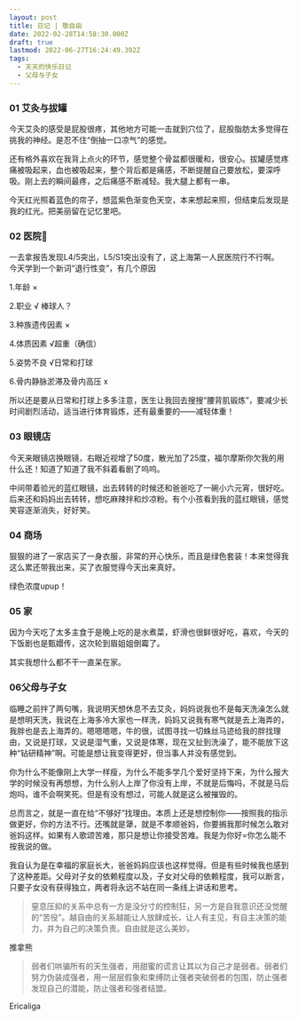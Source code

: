 ```yaml
---
layout: post
title: 日记 | 敬自由
date: 2022-02-28T14:58:30.000Z
draft: true
lastmod: 2022-06-27T16:24:49.392Z
tags:
  - 天天的快乐日记
  - 父母与子女
---
```

### 01 艾灸与拔罐

今天艾灸的感受是屁股很疼，其他地方可能一击就到穴位了，屁股脂肪太多觉得在挑我的神经。是忍不住“倒抽一口凉气”的感觉。

还有格外喜欢在我背上点火的环节，感觉整个骨盆都很暖和，很安心。拔罐感觉疼痛被吸起来，血也被吸起来，整个背后都是痛感，不断提醒自己要放松，要深呼吸。刚上去的瞬间最疼，之后痛感不断减轻。我大腿上都有一串。

今天红光照着蓝色的帘子，想蓝紫色渐变色天空，本来想起来照，但结束后发现是我的红光。把美丽留在记忆里吧。

### 02 医院🏥

一去拿报告发现L4/5突出，L5/S1突出没有了，这上海第一人民医院行不行啊。
今天学到一个新词“退行性变”，有几个原因

1.年龄 ×

2.职业 √ 棒球人？

3.种族遗传因素 ×

4.体质因素 √超重（确信）

5.姿势不良 √日常和打球

6.骨内静脉淤滞及骨内高压 x

所以还是要从日常和打球上多多注意，医生让我回去搜搜“腰背肌锻炼”，要减少长时间剧烈活动，适当进行体育锻炼，还有最重要的——减轻体重！

### 03  眼镜店

今天来眼镜店换眼镜，右眼近视增了50度，散光加了25度，福尔摩斯你欠我的用什么还！知道了知道了我不斜着看剧了呜呜。

中间带着验光的蓝红眼镜，出去转转的时候还和爸爸吃了一碗小六元宵，很好吃。后来还和妈妈出去转转，想吃麻辣拌和炒凉粉。有个小孩看到我的蓝红眼镜，感觉笑容逐渐消失，好好笑。

### 04 商场

狠狠的进了一家店买了一身衣服，非常的开心快乐，而且是绿色套装！本来觉得我这么累还带我出来，买了衣服觉得今天出来真好。

绿色浓度upup！

### 05 家

因为今天吃了太多主食于是晚上吃的是水煮菜，虾滑也很鲜很好吃，喜欢，今天的下饭剧也是甄嬛传，这次轮到眉姐姐倒霉了。

其实我想什么都不干一直呆在家。

### 06父母与子女

临睡之前拌了两句嘴，我说明天想休息不去艾灸，妈妈说我也不是每天洗澡怎么就是想明天洗，我说在上海多冷大家也一样洗，妈妈又说我有寒气就是去上海弄的，我胖也是去上海弄的。嗯嗯嗯嗯，牛的很，试图寻找一切蛛丝马迹给我的胖找理由，又说是打球，又说是湿气重，又说是体寒，现在又扯到洗澡了，能不能放下这种“钻研精神”啊。可能是想让我变得更好，但当事人并没有感觉到。

你为什么不能像刚上大学一样瘦，为什么不能多学几个爱好坚持下来，为什么报大学的时候没有再想想，为什么别人上岸了你没有上岸，不就是后悔吗，不就是马后炮吗，谁不会啊笑死。但是有没有想过，可能人就是这么被摧毁的。

总而言之，就是一直在给“不够好”找理由。本质上还是想控制你——按照我的指示做更好，你的方法不行。还嘴就是犟，就是不孝顺爸妈，你要搁我那时候怎么敢对爸妈这样。如果有人歌颂苦难，那只是想让你接受苦难。我是为你好=你怎么能不按我说的做。

我自认为是在幸福的家庭长大，爸爸妈妈应该也这样觉得。但是有些时候我也感到了这种差距。父母对子女的依赖程度以及，子女对父母的依赖程度，我可以断言，只要子女没有获得独立，两者将永远不站在同一条线上讲话和思考。

> 窒息压抑的关系中总有一方是没分寸的控制狂，另一方是自我意识还没觉醒的“苦役”。越自由的关系越能让人放肆成长，让人有主见，有自主决策的能力，并为自己的决策负责。自由就是这么美妙。

推拿熊

> 弱者们哄骗所有的天生强者，用甜蜜的谎言让其以为自己才是弱者。弱者们努力伪装成强者，用一层层假象和束缚防止强者突破弱者的包围，防止强者发现自己的潜能，防止强者和强者结盟。

Ericaliga

